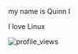 my name is Quinn I

I love Linux

<img src="https://komarev.com/ghpvc/?username=fortunef&color=brightgreen" alt="profile_views" />
